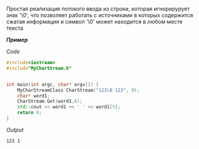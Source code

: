 Простая реализация потокого ввода из строки, которая игнорирурует знак '\0', что позволяет работать с источниками в которых содержится сжатая информация и символ '\0' может находится в любом месте текста

***Пример*** 

_Code_

```c++
#include<iostream>
#include"MyCharStream.h"


int main(int argc, char* argv[]) {
	MyCharStreamClass CharStream("123\0 123", 9);
	char* word1;
	CharStream.Get(word1,6);
	std::cout << word1 << ' ' << word1[5];
	return 0;
}
```
_Output_

```Output
123 1
```
